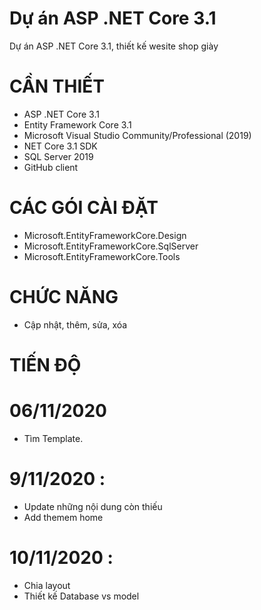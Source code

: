 # Dự án ASP .NET Core 3.1


Dự án ASP .NET Core 3.1, thiết kế wesite shop giày


# CẦN THIẾT

+ ASP .NET Core 3.1
+ Entity Framework Core 3.1
+ Microsoft Visual Studio Community/Professional (2019)
+ NET Core 3.1 SDK
+ SQL Server 2019
+ GitHub client

# CÁC GÓI CÀI ĐẶT
+ Microsoft.EntityFrameworkCore.Design
+ Microsoft.EntityFrameworkCore.SqlServer
+ Microsoft.EntityFrameworkCore.Tools

# CHỨC NĂNG
+ Cập nhật, thêm, sửa, xóa

# TIẾN ĐỘ
# 06/11/2020 
+ Tìm Template.

# 9/11/2020 :
+ Update những nội dung còn thiếu
+ Add themem home
# 10/11/2020 :
+ Chia layout 
+ Thiết kế Database vs model
